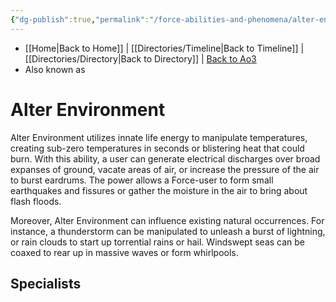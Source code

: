 ```yaml
---
{"dg-publish":true,"permalink":"/force-abilities-and-phenomena/alter-environment/"}
---
```


- [[Home\|Back to Home]] | [[Directories/Timeline\|Back to Timeline]] | [[Directories/Directory\|Back to Directory]] | [Back to Ao3](https://archiveofourown.org/works/19334440/chapters/45992584)
- Also known as 

# Alter Environment
Alter Environment utilizes innate life energy to manipulate temperatures, creating sub-zero temperatures in seconds or blistering heat that could burn. With this ability, a user can generate electrical discharges over broad expanses of ground, vacate areas of air, or increase the pressure of the air to burst eardrums. The power allows a Force-user to form small earthquakes and fissures or gather the moisture in the air to bring about flash floods. 

Moreover, Alter Environment can influence existing natural occurrences. For instance, a thunderstorm can be manipulated to unleash a burst of lightning, or rain clouds to start up torrential rains or hail. Windswept seas can be coaxed to rear up in massive waves or form whirlpools.

**Specialists**
- 